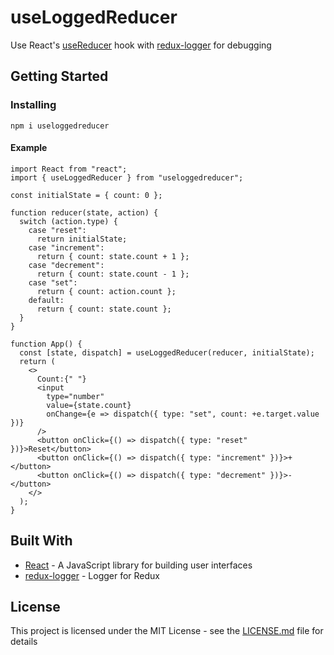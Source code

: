 # useLoggedReducer

Use React's [useReducer](https://reactjs.org/docs/hooks-reference.html#usereducer) hook with [redux-logger](https://www.npmjs.com/package/redux-logger) for debugging

## Getting Started

<!-- ### Prerequisites

What things you need to install the software and how to install them

```
Give examples
``` -->

### Installing

`npm i useloggedreducer`

#### Example


```JSX
import React from "react";
import { useLoggedReducer } from "useloggedreducer";

const initialState = { count: 0 };

function reducer(state, action) {
  switch (action.type) {
    case "reset":
      return initialState;
    case "increment":
      return { count: state.count + 1 };
    case "decrement":
      return { count: state.count - 1 };
    case "set":
      return { count: action.count };
    default:
      return { count: state.count };
  }
}

function App() {
  const [state, dispatch] = useLoggedReducer(reducer, initialState);
  return (
    <>
      Count:{" "}
      <input
        type="number"
        value={state.count}
        onChange={e => dispatch({ type: "set", count: +e.target.value })}
      />
      <button onClick={() => dispatch({ type: "reset" })}>Reset</button>
      <button onClick={() => dispatch({ type: "increment" })}>+</button>
      <button onClick={() => dispatch({ type: "decrement" })}>-</button>
    </>
  );
}
```

## Built With

* [React](https://reactjs.org/) - A JavaScript library for building user interfaces
* [redux-logger](https://github.com/LogRocket/redux-logger) - Logger for Redux

<!-- ## Contributing

Please read [CONTRIBUTING.md](https://gist.github.com/PurpleBooth/b24679402957c63ec426) for details on our code of conduct, and the process for submitting pull requests to us. -->

<!-- ## Versioning

We use [SemVer](http://semver.org/) for versioning. For the versions available, see the [tags on this repository](https://github.com/your/project/tags). 

## Authors

* **Billie Thompson** - *Initial work* - [PurpleBooth](https://github.com/PurpleBooth)

See also the list of [contributors](https://github.com/your/project/contributors) who participated in this project. -->

## License

This project is licensed under the MIT License - see the [LICENSE.md](LICENSE.md) file for details

<!-- ## Acknowledgments

* Hat tip to anyone whose code was used
* Inspiration
* etc -->
